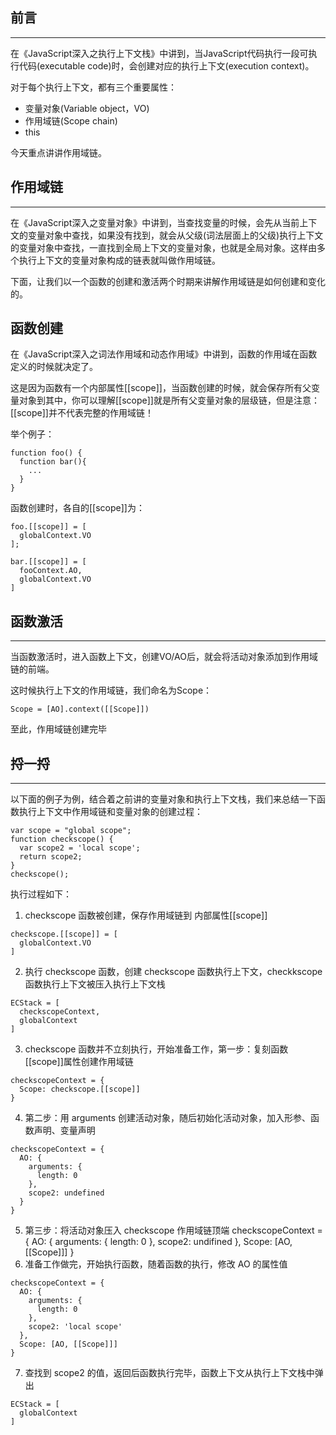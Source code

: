 ## 前言
---
在《JavaScript深入之执行上下文栈》中讲到，当JavaScript代码执行一段可执行代码(executable code)时，会创建对应的执行上下文(execution context)。

对于每个执行上下文，都有三个重要属性：
- 变量对象(Variable object，VO)
- 作用域链(Scope chain)
- this

今天重点讲讲作用域链。

## 作用域链
---
在《JavaScript深入之变量对象》中讲到，当查找变量的时候，会先从当前上下文的变量对象中查找，如果没有找到，就会从父级(词法层面上的父级)执行上下文的变量对象中查找，一直找到全局上下文的变量对象，也就是全局对象。这样由多个执行上下文的变量对象构成的链表就叫做作用域链。

下面，让我们以一个函数的创建和激活两个时期来讲解作用域链是如何创建和变化的。

函数创建
---
在《JavaScript深入之词法作用域和动态作用域》中讲到，函数的作用域在函数定义的时候就决定了。

这是因为函数有一个内部属性[[scope]]，当函数创建的时候，就会保存所有父变量对象到其中，你可以理解[[scope]]就是所有父变量对象的层级链，但是注意：[[scope]]并不代表完整的作用域链！

举个例子：
```
function foo() {
  function bar(){
    ...
  }
}
```
函数创建时，各自的[[scope]]为：
```
foo.[[scope]] = [
  globalContext.VO
];

bar.[[scope]] = [
  fooContext.AO,
  globalContext.VO
]
```

## 函数激活
---
当函数激活时，进入函数上下文，创建VO/AO后，就会将活动对象添加到作用域链的前端。

这时候执行上下文的作用域链，我们命名为Scope：
```
Scope = [AO].context([[Scope]])
```
至此，作用域链创建完毕

## 捋一捋
---
以下面的例子为例，结合着之前讲的变量对象和执行上下文栈，我们来总结一下函数执行上下文中作用域链和变量对象的创建过程：
```
var scope = "global scope";
function checkscope() {
  var scope2 = 'local scope';
  return scope2;
}
checkscope();
```
执行过程如下：
1. checkscope 函数被创建，保存作用域链到 内部属性[[scope]]
```
checkscope.[[scope]] = [
  globalContext.VO
]
```
2. 执行 checkscope 函数，创建 checkscope 函数执行上下文，checkkscope 函数执行上下文被压入执行上下文栈
```
ECStack = [
  checkscopeContext,
  globalContext
]
```
3. checkscope 函数并不立刻执行，开始准备工作，第一步：复刻函数[[scope]]属性创建作用域链
```
checkscopeContext = {
  Scope: checkscope.[[scope]]
}
```
4. 第二步：用 arguments 创建活动对象，随后初始化活动对象，加入形参、函数声明、变量声明
```
checkscopeContext = {
  AO: {
    arguments: {
      length: 0
    },
    scope2: undefined
  }
}
```
5. 第三步：将活动对象压入 checkscope 作用域链顶端
checkscopeContext = {
  AO: {
    arguments: {
      length: 0
    },
    scope2: undifined
  },
  Scope: [AO, [[Scope]]]
}
6. 准备工作做完，开始执行函数，随着函数的执行，修改 AO 的属性值
```
checkscopeContext = {
  AO: {
    arguments: {
      length: 0
    },
    scope2: 'local scope'
  },
  Scope: [AO, [[Scope]]]
}
```
7. 查找到 scope2 的值，返回后函数执行完毕，函数上下文从执行上下文栈中弹出
```
ECStack = [
  globalContext
]
```